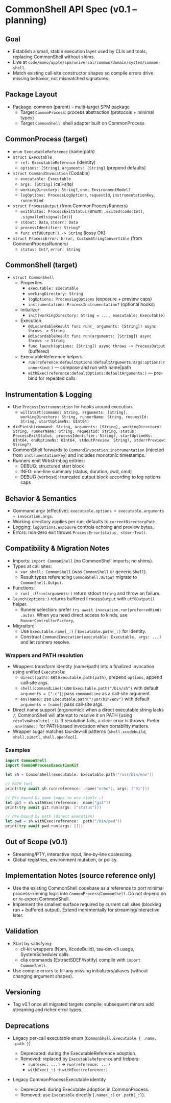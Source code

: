 # CommonShell API Spec (v0.1 – planning)

## Goal

- Establish a small, stable execution layer used by CLIs and tools, replacing CommonShell without shims.
- Live at `code/mono/apple/spm/universal/common/domain/system/common-shell`.
- Match existing call‑site constructor shapes so compile errors drive missing behavior, not mismatched signatures.

## Package Layout

- Package: common (parent) – multi‑target SPM package
  - Target `CommonProcess`: process abstraction (protocols + minimal types)
  - Target `CommonShell`: shell adapter built on CommonProcess

## CommonProcess (target)

- `enum ExecutableReference` (name|path)
- `struct Executable`
  - `ref: ExecutableReference` (identity)
  - `options: [String]`, `arguments: [String]` (prepend defaults)
- `struct CommandInvocation` (Codable)
  - `executable: Executable`
  - `args: [String]` (call‑site)
  - `workingDirectory: String?`, `env: EnvironmentModel?`
  - `logOptions: ProcessLogOptions`, `requestId`, `instrumentationKey`, `runnerKind`
- `struct ProcessOutput` (from CommonProcessRunners)
  - `exitStatus: ProcessExitStatus` (enum: `.exited(code:Int)`, `.signalled(signal:Int)`)
  - `stdout: Data`, `stderr: Data`
  - `processIdentifier: String?`
  - `func utf8Output() -> String` (lossy OK)
- `struct ProcessError: Error, CustomStringConvertible` (from CommonProcessRunners)
  - `status: Int?`, `error: String`

## CommonShell (target)

- `struct CommonShell`
  - Properties
    - `executable: Executable`
    - `workingDirectory: String`
    - `logOptions: ProcessLogOptions` (exposure + preview caps)
    - `instrumentation: ProcessInstrumentation?` (optional hooks)
  - Initializer
    - `init(workingDirectory: String = ..., executable: Executable)`
  - Execution
    - `@discardableResult func run(_ arguments: [String]) async throws -> String`
    - `@discardableResult func run(arguments: [String]) async throws -> String`
    - `func launch(options: [String]) async throws -> ProcessOutput` (buffered)
  - ExecutableReference helpers
    - `run(reference:defaultOptions:defaultArguments:args:options:runnerKind:)` — compose and run with name|path
    - `withExec(reference:defaultOptions:defaultArguments:)` — pre-bind for repeated calls

## Instrumentation & Logging

- Use `ProcessInstrumentation` for hooks around execution.
  - `willStart(command: String, arguments: [String], workingDirectory: String, runnerName: String, requestId: String, startUptimeNs: UInt64)`
- `didFinish(command: String, arguments: [String], workingDirectory: String, runnerName: String, requestId: String, status: ProcessExitStatus, processIdentifier: String?, startUptimeNs: UInt64, endUptimeNs: UInt64, stdoutPreview: String?, stderrPreview: String?)`
- CommonShell forwards to `CommandInvocation.instrumentation` (injected from `instrumentationKey`) and includes monotonic timestamps.
- Runners emit WrkstrmLog entries:
  - DEBUG: structured start block
  - INFO: one‑line summary (status, duration, cwd, cmd)
  - DEBUG (verbose): truncated output block according to log options caps

## Behavior & Semantics

- Command argv (effective): `executable.options + executable.arguments + invocation.args`.
- Working directory applies per run; defaults to `currentDirectoryPath`.
- Logging: `logOptions.exposure` controls echoing and preview bytes.
- Errors: non‑zero exit throws `ProcessError(status, stderrText)`.

## Compatibility & Migration Notes

- Imports: `import CommonShell` (no CommonShell imports; no shims).
- Types at call sites:
  - `var shell: CommonShell` (was `CommonShell` or generic `Shell`).
  - Result types referencing `CommonShell.Output` migrate to `CommonShell.Output`.
- Functions:
  - `run(_:)`/`run(arguments:)` return stdout `String` and throw on failure.
- `launch(options:)` returns buffered `ProcessOutput` with `utf8Output()` helper.
  - Runner selection: prefer `try await invocation.run(preferredKind: .auto)`.
    When you need direct access to kinds, use `RunnerControllerFactory`.
- Migration:
  - Use `Executable.name(_:)` / `Executable.path(_:)` for identity.
  - Construct `CommandInvocation(executable: Executable, args: ...)` and let runners resolve.

### Wrappers and PATH resolution

- Wrappers transform identity (name/path) into a finalized invocation using unified `Executable`:
  - `direct(path)`: set `Executable.path(path)`, prepend `options`, append call‑site args.
  - `shell(commandLine)`: use `Executable.path("/bin/sh")` with default `arguments = ["-c"]`; pass `commandLine` as a call‑site argument.
  - `env(name)`: use `Executable.path("/usr/bin/env")` with default `arguments = [name]`; pass call‑site args.
- Direct name support (ergonomic): when a direct executable string lacks `/`, CommonShell will
  attempt to resolve it on PATH (using `resolveAbsolute(_:)`). If resolution fails, a clear error
  is thrown. Prefer `.env(name:)` for PATH‑based invocation when portability matters.
- Wrapper sugar matches tau‑dev‑cli patterns (`shell.xcodebuild`, `shell.simctl`, `shell.openTool`).

### Examples

```swift
import CommonShell
import CommonProcessExecutionKit

let sh = CommonShell(executable: Executable.path("/usr/bin/env"))

// PATH tool
print(try await sh.run(reference: .name("echo"), args: ["hi"]))

// Pre-bound by name (maps to env <tool> …)
let git = sh.withExec(reference: .name("git"))
print(try await git.run(args: ["status"]))

// Pre-bound by path (direct execution)
let pwd = sh.withExec(reference: .path("/bin/pwd"))
print(try await pwd.run(args: []))
```

## Out of Scope (v0.1)

- Streaming/PTY, interactive input, line‑by‑line coalescing.
- Global registries, environment mutation, or policy.

## Implementation Notes (source reference only)

- Use the existing CommonShell codebase as a reference to port minimal process‑running logic into `CommonProcess`/`CommonShell`. Do not depend on or re‑export CommonShell.
- Implement the smallest surface required by current call sites (blocking run + buffered output). Extend incrementally for streaming/interactive later.

## Validation

- Start by satisfying:
  - cli‑kit wrappers (Npm, XcodeBuild), tau‑dev‑cli usage, SystemScheduler calls.
  - clia commands (ExtractSDEF/Notify) compile with `import CommonShell`.
- Use compile errors to fill any missing initializers/aliases (without changing argument shapes).

## Versioning

- Tag v0.1 once all migrated targets compile; subsequent minors add streaming and richer error types.

## Deprecations

- Legacy per-call executable enum (`CommonShell.Executable { .name, .path }`)
  - Deprecated: during the ExecutableReference adoption.
  - Removed: replaced by `ExecutableReference` and helpers:
    - `run(exec: ...)` → `run(reference: ...)`
    - `withExec(_:)` → `withExec(reference:)`

- Legacy CommonProcessExecutable identity
  - Deprecated: during Executable adoption in CommonProcess.
  - Removed: use `Executable` directly (`.name(_:)` or `.path(_:)`).
